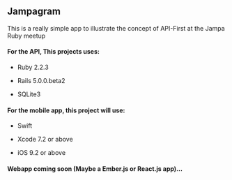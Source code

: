 ## Jampagram

This is a really simple app to illustrate the concept of API-First at the Jampa Ruby meetup

#### For the API, This projects uses:

* Ruby 2.2.3

* Rails 5.0.0.beta2

* SQLite3

#### For the mobile app, this project will use:

* Swift

* Xcode 7.2 or above

* iOS 9.2 or above

#### Webapp coming soon (Maybe a Ember.js or React.js app)...
